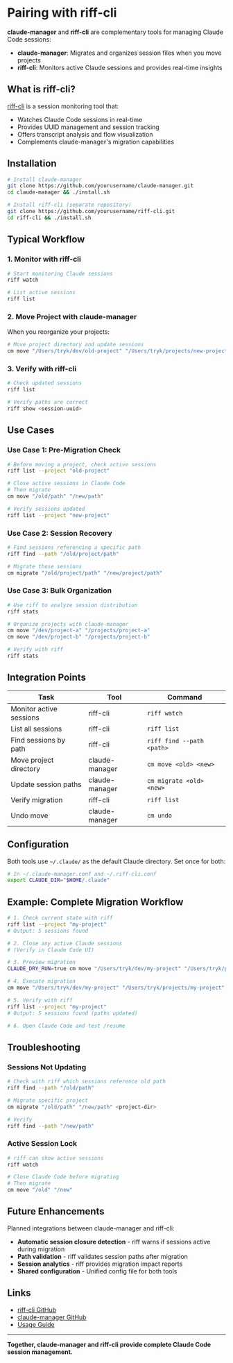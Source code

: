 # Pairing with riff-cli

**claude-manager** and **riff-cli** are complementary tools for managing Claude Code sessions:

- **claude-manager**: Migrates and organizes session files when you move projects
- **riff-cli**: Monitors active Claude sessions and provides real-time insights

## What is riff-cli?

[riff-cli](https://github.com/yourusername/riff-cli) is a session monitoring tool that:
- Watches Claude Code sessions in real-time
- Provides UUID management and session tracking
- Offers transcript analysis and flow visualization
- Complements claude-manager's migration capabilities

## Installation

```bash
# Install claude-manager
git clone https://github.com/yourusername/claude-manager.git
cd claude-manager && ./install.sh

# Install riff-cli (separate repository)
git clone https://github.com/yourusername/riff-cli.git
cd riff-cli && ./install.sh
```

## Typical Workflow

### 1. Monitor with riff-cli

```bash
# Start monitoring Claude sessions
riff watch

# List active sessions
riff list
```

### 2. Move Project with claude-manager

When you reorganize your projects:

```bash
# Move project directory and update sessions
cm move "/Users/tryk/dev/old-project" "/Users/tryk/projects/new-project"
```

### 3. Verify with riff-cli

```bash
# Check updated sessions
riff list

# Verify paths are correct
riff show <session-uuid>
```

## Use Cases

### Use Case 1: Pre-Migration Check

```bash
# Before moving a project, check active sessions
riff list --project "old-project"

# Close active sessions in Claude Code
# Then migrate
cm move "/old/path" "/new/path"

# Verify sessions updated
riff list --project "new-project"
```

### Use Case 2: Session Recovery

```bash
# Find sessions referencing a specific path
riff find --path "/old/project/path"

# Migrate those sessions
cm migrate "/old/project/path" "/new/project/path"
```

### Use Case 3: Bulk Organization

```bash
# Use riff to analyze session distribution
riff stats

# Organize projects with claude-manager
cm move "/dev/project-a" "/projects/project-a"
cm move "/dev/project-b" "/projects/project-b"

# Verify with riff
riff stats
```

## Integration Points

| Task | Tool | Command |
|------|------|---------|
| Monitor active sessions | riff-cli | `riff watch` |
| List all sessions | riff-cli | `riff list` |
| Find sessions by path | riff-cli | `riff find --path <path>` |
| Move project directory | claude-manager | `cm move <old> <new>` |
| Update session paths | claude-manager | `cm migrate <old> <new>` |
| Verify migration | riff-cli | `riff list` |
| Undo move | claude-manager | `cm undo` |

## Configuration

Both tools use `~/.claude/` as the default Claude directory. Set once for both:

```bash
# In ~/.claude-manager.conf and ~/.riff-cli.conf
export CLAUDE_DIR="$HOME/.claude"
```

## Example: Complete Migration Workflow

```bash
# 1. Check current state with riff
riff list --project "my-project"
# Output: 5 sessions found

# 2. Close any active Claude sessions
# (Verify in Claude Code UI)

# 3. Preview migration
CLAUDE_DRY_RUN=true cm move "/Users/tryk/dev/my-project" "/Users/tryk/projects/my-project"

# 4. Execute migration
cm move "/Users/tryk/dev/my-project" "/Users/tryk/projects/my-project"

# 5. Verify with riff
riff list --project "my-project"
# Output: 5 sessions found (paths updated)

# 6. Open Claude Code and test /resume
```

## Troubleshooting

### Sessions Not Updating

```bash
# Check with riff which sessions reference old path
riff find --path "/old/path"

# Migrate specific project
cm migrate "/old/path" "/new/path" <project-dir>

# Verify
riff find --path "/new/path"
```

### Active Session Lock

```bash
# riff can show active sessions
riff watch

# Close Claude Code before migrating
# Then migrate
cm move "/old" "/new"
```

## Future Enhancements

Planned integrations between claude-manager and riff-cli:

- **Automatic session closure detection** - riff warns if sessions active during migration
- **Path validation** - riff validates session paths after migration
- **Session analytics** - riff provides migration impact reports
- **Shared configuration** - Unified config file for both tools

## Links

- [riff-cli GitHub](https://github.com/yourusername/riff-cli)
- [claude-manager GitHub](https://github.com/yourusername/claude-manager)
- [Usage Guide](../usage/USAGE.md)

---

**Together, claude-manager and riff-cli provide complete Claude Code session management.**

